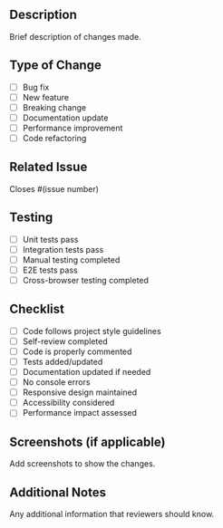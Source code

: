 ## Description
Brief description of changes made.

## Type of Change
- [ ] Bug fix
- [ ] New feature
- [ ] Breaking change
- [ ] Documentation update
- [ ] Performance improvement
- [ ] Code refactoring

## Related Issue
Closes #(issue number)

## Testing
- [ ] Unit tests pass
- [ ] Integration tests pass
- [ ] Manual testing completed
- [ ] E2E tests pass
- [ ] Cross-browser testing completed

## Checklist
- [ ] Code follows project style guidelines
- [ ] Self-review completed
- [ ] Code is properly commented
- [ ] Tests added/updated
- [ ] Documentation updated if needed
- [ ] No console errors
- [ ] Responsive design maintained
- [ ] Accessibility considered
- [ ] Performance impact assessed

## Screenshots (if applicable)
Add screenshots to show the changes.

## Additional Notes
Any additional information that reviewers should know.
